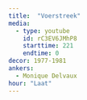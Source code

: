 ```yaml
---
title:  "Voerstreek"
media:
  - type: youtube
    id: rC3EV6JMhP8
    starttime: 221
    endtime: 0
decor: 1977-1981
ankers:
  - Monique Delvaux
hour: "Laat"
---
```

